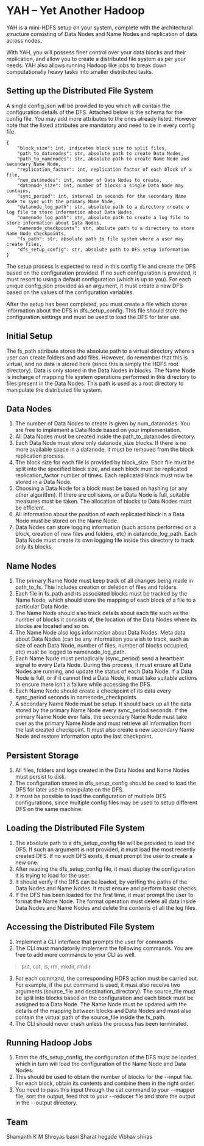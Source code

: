 # YAH – Yet Another Hadoop
YAH is a mini-HDFS setup on your system, complete with the architectural structure consisting of Data Nodes and Name Nodes and replication of data across nodes.

With YAH, you will possess finer control over your data blocks and their replication, and allow you to create a distributed file system as per your needs. YAH also allows running Hadoop like jobs to break down computationally heavy tasks into smaller distributed tasks.

## Setting up the Distributed File System
A single config.json will be provided to you which will contain the configuration details of the DFS. Attached below is the schema for the config file. You may add more attributes to the ones already listed. However note that the listed attributes are mandatory and need to be in every config file.

```
{
    "block_size": int, indicates block size to split files,
    "path_to_datanodes": str, absolute path to create Data Nodes,
    "path_to_namenodes": str, absolute path to create Name Node and secondary Name Node,
    "replication_factor": int, replication factor of each block of a file,
    "num_datanodes": int, number of Data Nodes to create,
    "datanode_size": int, number of blocks a single Data Node may contains,
    "sync_period": int, interval in seconds for the secondary Name Node to sync with the primary Name Node,
    "datanode_log_path": str, absolute path to a directory create a log file to store information about Data Nodes,
    "namenode_log_path": str, absolute path to create a log file to store information about Data Nodes,
    "namenode_checkpoints": str, abolute path to a directory to store Name Node checkpoints,
    "fs_path": str, absolute path to file system where a user may create files,
    "dfs_setup_config": str, absolute path to DFS setup information
}
```

The setup process is expected to read in this config file and create the DFS based on the configuration provided. If no such configuration is provided, it must resort to using a default configuration (which is up to you). For each unique config.json provided as an argument, it must create a new DFS based on the values of the configuration variables.

After the setup has been completed, you must create a file which stores information about the DFS in dfs_setup_config. This file should store the configuration settings and must be used to load the DFS for later use.

## Initial Setup
The fs_path attribute stores the absolute path to a virtual directory where a user can create folders and add files. However, do remember that this is virtual, and no data is stored here (since this is simply the HDFS root directory). Data is only stored in the Data Nodes in blocks. The Name Node is incharge of mapping file system operations performed in this directory to files present in the Data Nodes. This path is used as a root directory to manipulate the distributed file system.

## Data Nodes
1. The number of Data Nodes to create is given by num_datanodes. You are free to implement a Data Node based on your implementation.
2. All Data Nodes must be created inside the path_to_datanodes directory.
3. Each Data Node must store only datanode_size blocks. If there is no more available space in a datanode, it must be removed from the block replication process.
4. The block size for each file is provided by block_size. Each file must be split into the specified block size, and each block must be replicated replication_factor number of times. Each replicated block must now be stored in a Data Node.
5. Choosing a Data Node for a block must be based on hashing (or any other algorithm). If there are collisions, or a Data Node is full, suitable measures must be taken. The allocation of blocks to Data Nodes must be efficient.
6. All information about the position of each replicated block in a Data Node must be stored on the Name Node.
7. Data Nodes can store logging information (such actions performed on a block, creation of new files and folders, etc) in datanode_log_path. Each Data Node must create its own logging file inside this directory to track only its blocks.

## Name Nodes
1. The primary Name Node must keep track of all changes being made in path_to_fs. This includes creation or deletion of files and folders.
2. Each file in fs_path and its associated blocks must be tracked by the Name Node, which should store the mapping of each block of a file to a particular Data Node.
3. The Name Node should also track details about each file such as the number of blocks it consists of, the location of the Data Nodes where its blocks are located and so on.
4. The Name Node also logs information about Data Nodes. Meta data about Data Nodes (can be any information you wish to track, such as size of each Data Node, number of files, number of blocks occupied, etc) must be logged to namenode_log_path.
5. Each Name Node must periodically (sync_period) send a heartbeat signal to every Data Node. During this process, it must ensure all Data Nodes are running, and update the status of each Data Node. If a Data Node is full, or if it cannot find a Data Node, it must take suitable actions to ensure there isn’t a failure while accessing the DFS.
6. Each Name Node should create a checkpoint of its data every sync_period seconds in namenode_checkpoints.
7. A secondary Name Node must be setup. It should back up all the data stored by the primary Name Node every sync_period seconds. If the primary Name Node ever fails, the secondary Name Node must take over as the primary Name Node and must retrieve all information from the last created checkpoint. It must also create a new secondary Name Node and restore information upto the last checkpoint.

## Persistent Storage
1. All files, folders and logs created in the Data Nodes and Name Nodes must persist to disk.
2. The configuration stored in dfs_setup_config should be used to load the DFS for later use to manipulate on the DFS.
3. It must be possible to load the configuration of multiple DFS configurations, since multiple config files may be used to setup different DFS on the same machine.

## Loading the Distributed File System
1. The absolute path to a dfs_setup_config file will be provided to load the DFS. If such an argument is not provided, it must load the most recently created DFS. If no such DFS exists, it must prompt the user to create a new one.
2. After reading the dfs_setup_config file, it must display the configuration it is trying to load for the user.
3. It should verify if the DFS can be loaded, by verifing the paths of the Data Nodes and Name Nodes. It must ensure and perform basic checks.
4. If the DFS has been loaded for the first time, it must prompt the user to format the Name Node. The format operation must delete all data inside Data Nodes and Name Nodes and delete the contents of all the log files.

## Accessing the Distributed File System
1. Implement a CLI interface that prompts the user for commands
2. The CLI must mandatorily implement the following commands. You are free to add more commands to your CLI as well.
> put, cat, ls, rm, mkdir, rmdir
3. For each command, the corresponding HDFS action must be carried out. For example, if the put command is used, it must also receive two arguments (source_file and destination_directory). The source_file must be split into blocks based on the configuration and each block must be assigned to a Data Node. The Name Node must be updated with the details of the mapping between blocks and Data Nodes and must also contain the virtual path of the source_file inside the fs_path.
4. The CLI should never crash unless the process has been terminated.

## Running Hadoop Jobs
1. From the dfs_setup_config, the configuration of the DFS must be loaded, which in turn will load the configuration of the Name Node and Data Nodes.
2. This should be used to obtain the number of blocks for the --input file. For each block, obtain its contents and combine them in the right order.
3. You need to pass this input through the cat command to your --mapper file, sort the output, feed that to your --reducer file and store the output in the --output directory.

## Team
Shamanth K M
Shreyas basri
Sharat hegade
Vibhav shiras
